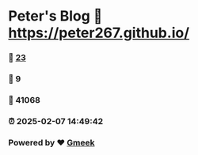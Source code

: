 # Peter's Blog :link: https://peter267.github.io/ 
### :page_facing_up: [23](https://peter267.github.io//tag.html) 
### :speech_balloon: 9 
### :hibiscus: 41068 
### :alarm_clock: 2025-02-07 14:49:42 
### Powered by :heart: [Gmeek](https://github.com/Meekdai/Gmeek)
